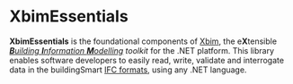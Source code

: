# XbimEssentials

**XbimEssentials** is the foundational components of [Xbim](https://xbimteam.github.io/), the e**X**tensible 
_[**B**uilding **I**nformation **M**odelling](https://en.wikipedia.org/wiki/Building_information_modeling) toolkit_ for 
the .NET platform. This library enables software developers to easily read, write, validate and interrogate data in 
the buildingSmart [IFC formats](https://en.wikipedia.org/wiki/Industry_Foundation_Classes), using any .NET language. 
